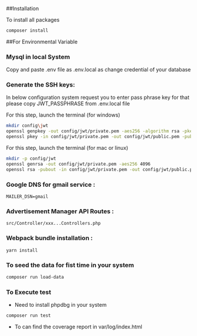 
##Installation

To install all packages
````bash
composer install
````

##For Environmental Variable

### Mysql in local System
Copy and paste .env file as .env.local as change credential of your database 

### Generate the SSH keys:

In below configuration system request you to enter pass phrase key
for that please copy JWT_PASSPHRASE from .env.local file

For this step, launch the terminal (for windows)
````bash
mkdir config\jwt
openssl genpkey -out config/jwt/private.pem -aes256 -algorithm rsa -pkeyopt rsa_keygen_bits:4096
openssl pkey -in config/jwt/private.pem -out config/jwt/public.pem -pubout
````
 
For this step, launch the terminal (for mac or linux)
````bash
mkdir -p config/jwt
openssl genrsa -out config/jwt/private.pem -aes256 4096
openssl rsa -pubout -in config/jwt/private.pem -out config/jwt/public.pem
````

### Google DNS for gmail service :
````Add the Google DNS to use gmail same as .env in your .env.local
MAILER_DSN=gmail
````

### Advertisement Manager API Routes :
````Look at the Controller folder to see our different possible routes for connection with the session for the Advertisement Management only
src/Controller/xxx...Controllers.php
````

### Webpack bundle installation :
````You need to have the webpack bundle in your local repo/branch, for that run the following command
yarn install
````

### To seed the data for fist time in your system
````bash
composer run load-data
````

### To Execute test
- Need to install phpdbg in your system
````bash
composer run test
````
- To can find the coverage report in var/log/index.html
